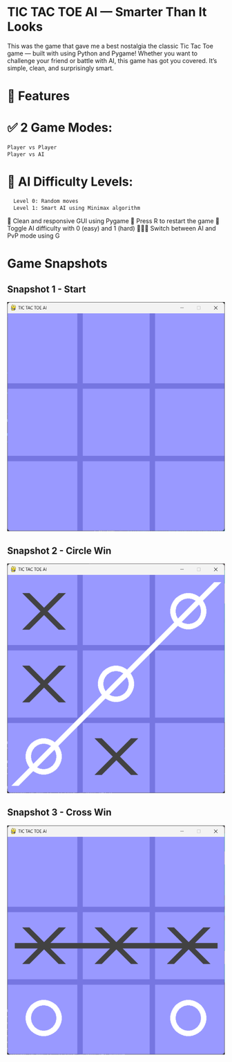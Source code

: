 # TIC TAC TOE AI — Smarter Than It Looks
This was the game that gave me a best nostalgia the classic Tic Tac Toe game — built with using Python and Pygame!  Whether you want to challenge your friend or battle with AI, this game has got you covered. It’s simple, clean, and surprisingly smart.

# 🚀 Features

# ✅ 2 Game Modes:
    Player vs Player
    Player vs AI
    
# 🤖 AI Difficulty Levels:
      Level 0: Random moves
      Level 1: Smart AI using Minimax algorithm
  
🎨 Clean and responsive GUI using Pygame
🔁 Press R to restart the game
🧠 Toggle AI difficulty with 0 (easy) and 1 (hard)
🧑‍🤝‍🧑 Switch between AI and PvP mode using G

# Game Snapshots

## Snapshot 1 - Start
![snapshot1](Snapshots/snapshot1.png)

## Snapshot 2 - Circle Win
![snapshot2](Snapshots/snapshot2.png)

## Snapshot 3 - Cross Win
![snapshot3](Snapshots/snapshot3.png)
